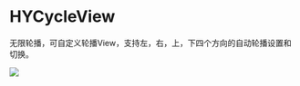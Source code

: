 # HYCycleView
无限轮播，可自定义轮播View，支持左，右，上，下四个方向的自动轮播设置和切换。

![](https://github.com/hydreamit/HYCycleView/master/test.gif)

